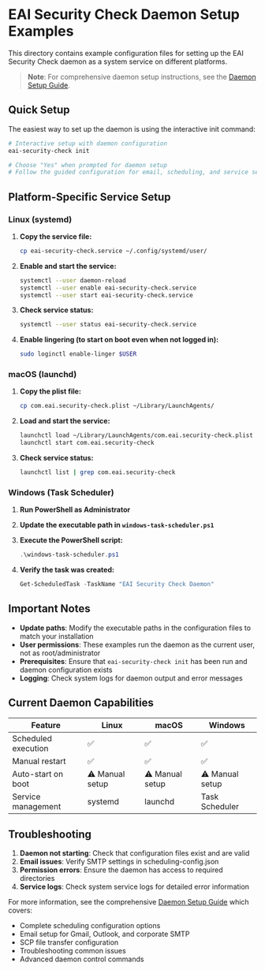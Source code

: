 # EAI Security Check Daemon Setup Examples

This directory contains example configuration files for setting up the EAI Security Check daemon as a system service on different platforms.

> **Note**: For comprehensive daemon setup instructions, see the [Daemon Setup Guide](../docs/DAEMON_SETUP.md).

## Quick Setup

The easiest way to set up the daemon is using the interactive init command:

```bash
# Interactive setup with daemon configuration
eai-security-check init

# Choose "Yes" when prompted for daemon setup
# Follow the guided configuration for email, scheduling, and service setup
```

## Platform-Specific Service Setup

### Linux (systemd)

1. **Copy the service file:**
   ```bash
   cp eai-security-check.service ~/.config/systemd/user/
   ```

2. **Enable and start the service:**
   ```bash
   systemctl --user daemon-reload
   systemctl --user enable eai-security-check.service
   systemctl --user start eai-security-check.service
   ```

3. **Check service status:**
   ```bash
   systemctl --user status eai-security-check.service
   ```

4. **Enable lingering (to start on boot even when not logged in):**
   ```bash
   sudo loginctl enable-linger $USER
   ```

### macOS (launchd)

1. **Copy the plist file:**
   ```bash
   cp com.eai.security-check.plist ~/Library/LaunchAgents/
   ```

2. **Load and start the service:**
   ```bash
   launchctl load ~/Library/LaunchAgents/com.eai.security-check.plist
   launchctl start com.eai.security-check
   ```

3. **Check service status:**
   ```bash
   launchctl list | grep com.eai.security-check
   ```

### Windows (Task Scheduler)

1. **Run PowerShell as Administrator**

2. **Update the executable path in `windows-task-scheduler.ps1`**

3. **Execute the PowerShell script:**
   ```powershell
   .\windows-task-scheduler.ps1
   ```

4. **Verify the task was created:**
   ```powershell
   Get-ScheduledTask -TaskName "EAI Security Check Daemon"
   ```

## Important Notes

- **Update paths**: Modify the executable paths in the configuration files to match your installation
- **User permissions**: These examples run the daemon as the current user, not as root/administrator
- **Prerequisites**: Ensure that `eai-security-check init` has been run and daemon configuration exists
- **Logging**: Check system logs for daemon output and error messages

## Current Daemon Capabilities

| Feature | Linux | macOS | Windows |
|---------|-------|-------|---------|
| Scheduled execution | ✅ | ✅ | ✅ |
| Manual restart | ✅ | ✅ | ✅ |
| Auto-start on boot | ⚠️ Manual setup | ⚠️ Manual setup | ⚠️ Manual setup |
| Service management | systemd | launchd | Task Scheduler |

## Troubleshooting

1. **Daemon not starting**: Check that configuration files exist and are valid
2. **Email issues**: Verify SMTP settings in scheduling-config.json
3. **Permission errors**: Ensure the daemon has access to required directories
4. **Service logs**: Check system service logs for detailed error information

For more information, see the comprehensive [Daemon Setup Guide](../docs/DAEMON_SETUP.md) which covers:

- Complete scheduling configuration options
- Email setup for Gmail, Outlook, and corporate SMTP
- SCP file transfer configuration
- Troubleshooting common issues
- Advanced daemon control commands